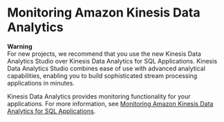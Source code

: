 # Monitoring Amazon Kinesis Data Analytics<a name="security-monitoring"></a>

**Warning**  
For new projects, we recommend that you use the new Kinesis Data Analytics Studio over Kinesis Data Analytics for SQL Applications\. Kinesis Data Analytics Studio combines ease of use with advanced analytical capabilities, enabling you to build sophisticated stream processing applications in minutes\.

Kinesis Data Analytics provides monitoring functionality for your applications\. For more information, see [Monitoring Amazon Kinesis Data Analytics for SQL Applications](monitoring-overview.md)\.